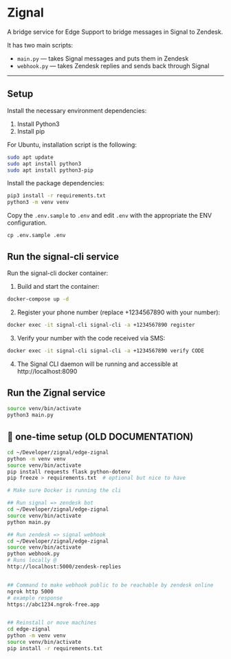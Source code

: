 # Zignal

A bridge service for Edge Support to bridge messages in Signal to Zendesk.

It has two main scripts:
- `main.py` — takes Signal messages and puts them in Zendesk
- `webhook.py` — takes Zendesk replies and sends back through Signal

---

## Setup

Install the necessary environment dependencies:

1. Install Python3
2. Install pip

For Ubuntu, installation script is the following:

```sh
sudo apt update
sudo apt install python3
sudo apt install python3-pip
```

Install the package dependencies:

```sh
pip3 install -r requirements.txt
python3 -m venv venv
```

Copy the `.env.sample` to `.env` and edit `.env` with the appropriate the ENV configuration.

```
cp .env.sample .env
```

## Run the signal-cli service

Run the signal-cli docker container:

1. Build and start the container:
```bash
docker-compose up -d
```

2. Register your phone number (replace +1234567890 with your number):
```bash
docker exec -it signal-cli signal-cli -a +1234567890 register
```

3. Verify your number with the code received via SMS:
```bash
docker exec -it signal-cli signal-cli -a +1234567890 verify CODE
```

4. The Signal CLI daemon will be running and accessible at http://localhost:8090

## Run the Zignal service


```sh
source venv/bin/activate
python3 main.py
```

## 🔧 one-time setup (OLD DOCUMENTATION)

```bash
cd ~/Developer/zignal/edge-zignal
python -m venv venv
source venv/bin/activate
pip install requests flask python-dotenv
pip freeze > requirements.txt  # optional but nice to have

# Make sure Docker is running the cli

## Run signal => zendesk bot
cd ~/Developer/zignal/edge-zignal
source venv/bin/activate
python main.py

## Run zendesk => signal webhook
cd ~/Developer/zignal/edge-zignal
source venv/bin/activate
python webhook.py
# Runs locally @
http://localhost:5000/zendesk-replies


## Command to make webhook public to be reachable by zendesk online
ngrok http 5000
# example response
https://abc1234.ngrok-free.app


## Reinstall or move machines
cd edge-zignal
python -m venv venv
source venv/bin/activate
pip install -r requirements.txt


